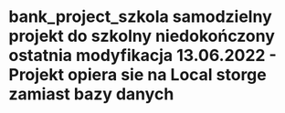 # bank_project_szkola samodzielny projekt do  szkolny niedokończony ostatnia modyfikacja 13.06.2022 - Projekt opiera sie na Local storge zamiast bazy danych
